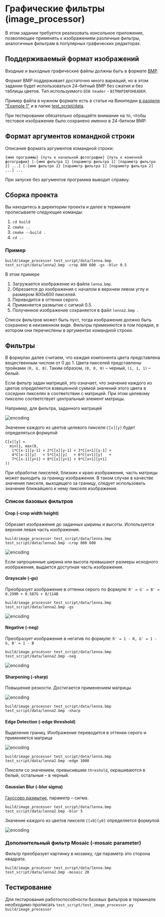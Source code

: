 # Графические фильтры (image_processor)

В этом задании требуется реализовать консольное приложение, позволяющее применять к изображениям различные фильтры, аналогичные фильтрам в популярных графических редакторах.

## Поддерживаемый формат изображений

Входные и выходные графические файлы должны быть в формате [BMP](http://en.wikipedia.org/wiki/BMP_file_format).

Формат BMP поддерживает достаточно много вариаций, но в этом задании будет использоваться
24-битный BMP без сжатия и без таблицы цветов. Тип используемого `DIB header` - `BITMAPINFOHEADER`.

Пример файла в нужном формате есть в статье на Википедии [в разделе "Example 1"](https://en.wikipedia.org/wiki/BMP_file_format#Example_1) и в папке [test_script/data](test_script/data).

При тестировании обязательно обращайте внимание на то, чтобы тестовое изображение было сохранено именно в 24-битном BMP.

## Формат аргументов командной строки

Описание формата аргументов командной строки:

`{имя программы} {путь к начальной фотографии} {путь к конечной фотографии}
[-{имя фильтра 1} [параметр фильтра 1] [параметр фильтра 2] ...]
[-{имя фильтра 2} [параметр фильтра 1] [параметр фильтра 2] ...] ...`

При запуске без аргументов программа выводит справку.

## Сборка проекта
Вы находитесь в директории проекта и далее в терминале прописываете следующие команды:
1. ```cd build```
2. ```cmake ..```
3. ```cmake --build .```
4. ```cd ..```

### Пример
`build/image_processor test_script/data/lenna.bmp test_script/data/lenna2.bmp -crop 800 600 -gs -blur 0.5`

В этом примере
1. Загружается изображение из файла `lenna.bmp`.
2. Обрезается до изображения с началом в верхнем левом углу и размером 800х600 пикселей.
3. Переводится в оттенки серого.
4. Применяется размытие с сигмой 0.5.
5. Полученное изображение сохраняется в файл `lenna2.bmp `.

Список фильтров может быть пуст, тогда изображение должно быть сохранено в неизменном виде.
Фильтры применяются в том порядке, в котором они перечислены в аргументах командной строки.

## Фильтры

В формулах далее считаем, что каждая компонента цвета представлена вещественным числом от 0 до 1. Цвета пикселей представлены тройками `(R, G, B)`. Таким образом, `(0, 0, 0)` – черный, `(1, 1, 1)` – белый.

Если фильтр задан матрицей, это означает, что значение каждого из цветов определяется взвешенной суммой значений этого цвета в соседних пикселях в соответствии с матрицей. При этом целевому пикселю соответствует центральный элемент матрицы. 

Например, для фильтра, заданного матрицей

![encoding](https://latex.codecogs.com/svg.image?{\color{White}%5Cbegin%7Bbmatrix%7D1%20&%202%20&%203%20%5C%5C4%20&%205%20&%206%20%5C%5C7%20&%208%20&%209%20%5C%5C%5Cend%7Bbmatrix%7D})

Значение каждого из цветов целевого пикселя `C[x][y]` будет определяться формулой

```
C[x][y] =
  min(1, max(0,
   1*C[x-1][y-1] + 2*C[x][y-1] + 3*C[x+1][y-1] +
   4*C[x-1][y]   + 5*C[x][y]   + 6*C[x+1][y]   +
   7*C[x-1][y+1] + 8*C[x][y+1] + 9*C[x+1][y+1]
))
```

При обработке пикселей, близких к краю изображения, часть матрицы может выходить за границу изображения.
В таком случае в качестве значения пикселя, выходящего за границу, следует использовать значение ближайшего
к нему пикселя изображения.

### Список базовых фильтров

#### Crop (-crop width height)
Обрезает изображение до заданных ширины и высоты. Используется верхняя левая часть изображения.

`build/image_processor test_script/data/lenna.bmp test_script/data/lenna2.bmp -crop 800 600`

![encoding](https://latex.codecogs.com/svg.image?{\color{White}R'%20=%20G'%20=%20B'%20=0.299%20R%20&plus;%200%20.587%20G%20&plus;%200%20.%20114%20B})


Если запрошенные ширина или высота превышают размеры исходного изображения, выдается доступная часть изображения.

#### Grayscale (-gs)
Преобразует изображение в оттенки серого по формуле: `R' = G' = B' = 0.299R + 0.587G + 0/114B`

`build/image_processor test_script/data/lenna.bmp test_script/data/lenna2.bmp -gs`

![encoding](https://latex.codecogs.com/svg.image?{\color{White}R'%20=%20G'%20=%20B'%20=0.299%20R%20&plus;%200%20.587%20G%20&plus;%200%20.%20114%20B})


#### Negative (-neg)
Преобразует изображение в негатив по формуле: `R' = 1 - R, G' = 1 - G, B' = 1 - B`

`build/image_processor test_script/data/lenna.bmp test_script/data/lenna2.bmp -neg`

![encoding](https://latex.codecogs.com/svg.image?{\color{White}R'%20=%201%20-%20R,%20G'%20=%201%20-%20G,%20B'%20=%201%20-%20B})


#### Sharpening (-sharp)
Повышение резкости. Достигается применением матрицы

![encoding](https://latex.codecogs.com/svg.image?{\color{White}%5Cbegin%7Bbmatrix%7D%20&%20-1%20&%20%20%5C%5C-1%20&%205%20&%20-1%20%5C%5C%20&%20-1%20&%20%20%5C%5C%5Cend%7Bbmatrix%7D})

`build/image_processor test_script/data/lenna.bmp test_script/data/lenna2.bmp -sharp`

#### Edge Detection (-edge threshold)
Выделение границ. Изображение переводится в оттенки серого и применяется матрица

![encoding](https://latex.codecogs.com/svg.image?{\color{White}%5Cbegin%7Bbmatrix%7D%20&%20-1%20&%20%20%5C%5C-1%20&%204%20&%20-1%20%5C%5C%20&%20-1%20&%20%20%5C%5C%5Cend%7Bbmatrix%7D})

`build/image_processor test_script/data/lenna.bmp test_script/data/lenna2.bmp -edge 1000`

Пиксели со значением, превысившим `threshold`, окрашиваются в белый, остальные – в черный.

#### Gaussian Blur (-blur sigma)
[Гауссово размытие](https://ru.wikipedia.org/wiki/Размытие_по_Гауссу),
параметр – сигма.

`build/image_processor test_script/data/lenna.bmp test_script/data/lenna2.bmp -blur 5`

Значение каждого из цветов пикселя `C[x0][y0]` определяется формулой

![encoding](https://latex.codecogs.com/svg.image?{\color{White}C%5Bx_0%5D%5By_0%5D%20%3D%20%5Csum_%7Bx%3D0%2Cy%3D0%7D%5E%7Bwidth-1%2C%20height-1%7DC%5Bx%5D%5By%5D%5Cfrac%7B1%7D%7B2%5Cpi%5Csigma%5E2%7De%5E%7B-%5Cfrac%7B%5Cleft%7Cx_o-x%5Cright%7C%5E2%20%26plus%3B%20%5Cleft%7Cy_o-y%5Cright%7C%5E2%7D%7B2%5Csigma%5E2%7D%7D})


### Дополнительный фильтр Mosaic (-mosaic parameter)
Фильтр преобразует картинку в мозаику, где параметр это сторона квадрата.

`build/image_processor test_script/data/lenna.bmp test_script/data/lenna2.bmp -mosaic 20`

## Тестирование

Для тестирования работоспособности базовых фильтров в терминале необходимо прописать `test_script/test_image_processor.py build/image_processor`
